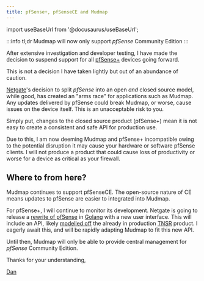 ```yaml
---
title: pfSense+, pfSenseCE and Mudmap
---
```


import useBaseUrl from '@docusaurus/useBaseUrl';

:::info tl;dr
Mudmap will now only support *pfSense* Community Edition
:::

After extensive investigation and developer testing, I have made the 
decision to suspend support for all [pfSense+] devices going forward. 

This is not a decision I have taken lightly but out of an abundance of caution.

[Netgate]'s decision to split *pfSense* into an open *and* closed source 
model, while good, has created an "arms race" for applications such as 
Mudmap. Any updates delivered by pfSense could break Mudmap, or worse, 
cause issues on the device itself. This is an unacceptable risk to you.

Simply put, changes to the closed source product (pfSense+) mean it is not 
easy to create a consistent and safe API for production use.

Due to this, I am now deeming Mudmap and pfSense+ incompatible 
owing to the potential disruption it may cause your hardware or software 
pfSense clients. I will not produce a product that could cause loss of 
productivity or worse for a device as critical as your firewall.

## Where to from here?

Mudmap continues to support pfSenseCE. The open-source nature of CE means 
updates to pfSense are easier to integrated into Mudmap. 

For pfSense+, I will continue to monitor its development. Netgate is going 
to release a [rewrite of pfSense][rewrite] in [Golang] with a new user 
interface. This will include an API, likely [modelled off][pf-api] the 
already in production [TNSR] product. I eagerly await this, and will be 
rapidly adapting Mudmap to fit this new API. 

Until then, Mudmap will only be able to provide central management for 
*pfSense* Community Edition. 

Thanks for your understanding,

[Dan]

[tnsr]: https://www.tnsr.com/
[pf-api]: https://docs.netgate.com/tnsr/en/latest/api/
[pfsense+]: https://www.netgate.com/blog/announcing-pfsense-plus
[rewrite]: https://www.netgate.com/blog/pfsense-plus-pfsense-ce-dev-insights-direction
[golang]: https://golang.org
[netgate]: https://netgate.com
[dan]: mailto:dan@mudmap.io
